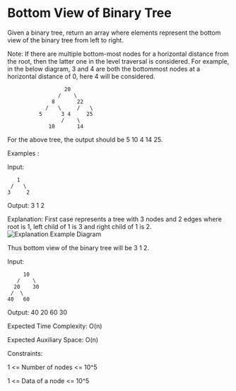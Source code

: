 # Bottom View of Binary Tree

Given a binary tree, return an array where elements represent the bottom view of the binary tree from left to right.

Note: If there are multiple bottom-most nodes for a horizontal distance from the root, then the latter one in the level traversal is considered. For example, in the below diagram, 3 and 4 are both the bottommost nodes at a horizontal distance of 0, here 4 will be considered.

                      20
                    /    \
                  8       22
                /   \     /   \
              5      3 4     25
                     /    \      
                 10       14

For the above tree, the output should be 5 10 4 14 25.

Examples :

Input:

       1
     /   \
    3     2
    
Output: 3 1 2

Explanation: First case represents a tree with 3 nodes and 2 edges where root is 1, left child of 1 is 3 and right child of 1 is 2.
![Explanation Example Diagram](https://contribute.geeksforgeeks.org/wp-content/uploads/BT-1.jpg)

Thus bottom view of the binary tree will be 3 1 2.

Input:

         10
       /    \
      20    30
     /  \
    40   60
    
Output: 40 20 60 30

Expected Time Complexity: O(n)

Expected Auxiliary Space: O(n)

Constraints:

1 <= Number of nodes <= 10^5

1 <= Data of a node <= 10^5
